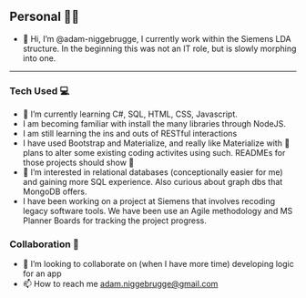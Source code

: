 ## Personal 👨‍🔬
- 👋 Hi, I’m @adam-niggebrugge, I currently work within the Siemens LDA structure. In the beginning this was not an IT role, but is slowly morphing into one.
_ _ _ _


### Tech Used 💻
- 🌱 I’m currently learning C#, SQL, HTML, CSS, Javascript. 
- I am becoming familiar with install the many libraries through NodeJS.
- I am still learning the ins and outs of RESTful interactions
- I have used Bootstrap and Materialize, and really like Materialize with 🔄 plans to alter some existing coding activites using such. READMEs for those projects should show 🚧 
- 👀 I’m interested in relational databases (conceptionally easier for me) and gaining more SQL experience. Also curious about graph dbs that MongoDB offers.
- I have been working on a project at Siemens that involves recoding legacy software tools. We have been use an Agile methodology and MS Planner Boards for tracking the project progress.

### Collaboration 📓
- 💞️ I’m looking to collaborate on (when I have more time) developing logic for an app
- 📫 How to reach me adam.niggebrugge@gmail.com

<!---
adam-niggebrugge/adam-niggebrugge is a ✨ special ✨ repository because its `README.md` (this file) appears on your GitHub profile.
You can click the Preview link to take a look at your changes.
--->
